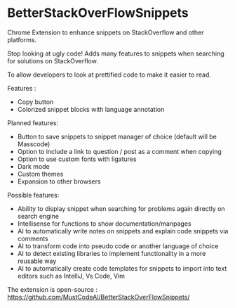 # BetterStackOverFlowSnippets
Chrome Extension to enhance snippets on StackOverflow and other platforms.

Stop looking at ugly code! Adds many features to snippets when searching for solutions on StackOverflow.

To allow developers to look at prettified code to make it easier to read. 

Features : 
- Copy button
- Colorized snippet blocks with language annotation




Planned features:
- Button to save snippets to snippet manager of choice (default will be Masscode)
- Option to include a link to question / post as a comment when copying
- Option to use custom fonts with ligatures
- Dark mode
- Custom themes
- Expansion to other browsers

Possible features:
- Ability to display snippet when searching for problems again directly on search engine
- Intellisense for functions to show documentation/manpages
- AI to automatically write notes on snippets and explain code snippets via comments
- AI to transform code into pseudo code or another language of choice
- AI to detect existing libraries to implement functionality in a more reusable way
- AI to automatically create code templates for snippets to import into text editors such as IntelliJ, Vs Code, Vim

The extension is open-source : https://github.com/MustCodeAl/BetterStackOverFlowSnippets/
